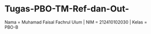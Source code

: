 # Tugas-PBO-TM-Ref-dan-Out-
Nama = Muhamad Faisal Fachrul Ulum |
NIM = 212410102030 |
Kelas = PBO-B
